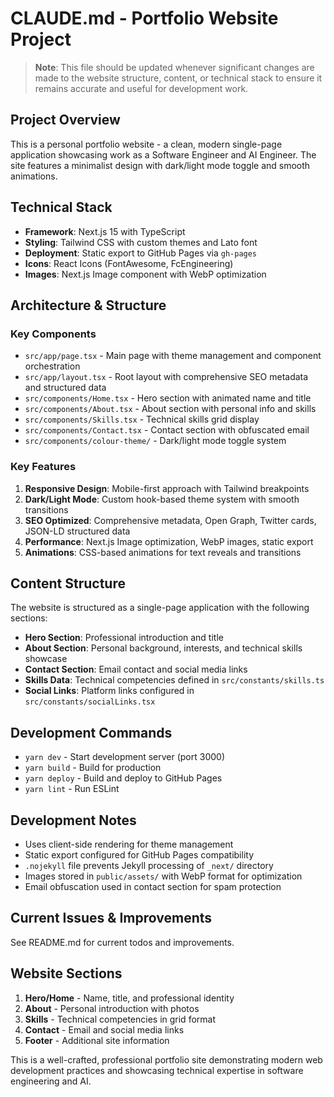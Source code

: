 # CLAUDE.md - Portfolio Website Project

> **Note**: This file should be updated whenever significant changes are made to the website structure, content, or technical stack to ensure it remains accurate and useful for development work.

## Project Overview

This is a personal portfolio website - a clean, modern single-page application showcasing work as a Software Engineer and AI Engineer. The site features a minimalist design with dark/light mode toggle and smooth animations.

## Technical Stack

- **Framework**: Next.js 15 with TypeScript
- **Styling**: Tailwind CSS with custom themes and Lato font
- **Deployment**: Static export to GitHub Pages via `gh-pages`
- **Icons**: React Icons (FontAwesome, FcEngineering)
- **Images**: Next.js Image component with WebP optimization

## Architecture & Structure

### Key Components

- `src/app/page.tsx` - Main page with theme management and component orchestration
- `src/app/layout.tsx` - Root layout with comprehensive SEO metadata and structured data
- `src/components/Home.tsx` - Hero section with animated name and title
- `src/components/About.tsx` - About section with personal info and skills
- `src/components/Skills.tsx` - Technical skills grid display
- `src/components/Contact.tsx` - Contact section with obfuscated email
- `src/components/colour-theme/` - Dark/light mode toggle system

### Key Features

1. **Responsive Design**: Mobile-first approach with Tailwind breakpoints
2. **Dark/Light Mode**: Custom hook-based theme system with smooth transitions
3. **SEO Optimized**: Comprehensive metadata, Open Graph, Twitter cards, JSON-LD structured data
4. **Performance**: Next.js Image optimization, WebP images, static export
5. **Animations**: CSS-based animations for text reveals and transitions

## Content Structure

The website is structured as a single-page application with the following sections:

- **Hero Section**: Professional introduction and title
- **About Section**: Personal background, interests, and technical skills showcase
- **Contact Section**: Email contact and social media links
- **Skills Data**: Technical competencies defined in `src/constants/skills.ts`
- **Social Links**: Platform links configured in `src/constants/socialLinks.tsx`

## Development Commands

- `yarn dev` - Start development server (port 3000)
- `yarn build` - Build for production
- `yarn deploy` - Build and deploy to GitHub Pages
- `yarn lint` - Run ESLint

## Development Notes

- Uses client-side rendering for theme management
- Static export configured for GitHub Pages compatibility
- `.nojekyll` file prevents Jekyll processing of `_next/` directory
- Images stored in `public/assets/` with WebP format for optimization
- Email obfuscation used in contact section for spam protection

## Current Issues & Improvements

See README.md for current todos and improvements.

## Website Sections

1. **Hero/Home** - Name, title, and professional identity
2. **About** - Personal introduction with photos
3. **Skills** - Technical competencies in grid format
4. **Contact** - Email and social media links
5. **Footer** - Additional site information

This is a well-crafted, professional portfolio site demonstrating modern web development practices and showcasing technical expertise in software engineering and AI.
